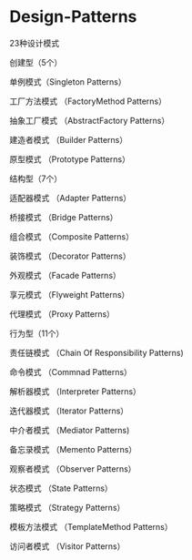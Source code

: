 # Design-Patterns
23种设计模式

创建型（5个）

单例模式（Singleton Patterns）

工厂方法模式 （FactoryMethod Patterns）

抽象工厂模式 （AbstractFactory Patterns）

建造者模式  （Builder Patterns）

原型模式 （Prototype Patterns）


结构型（7个）

适配器模式 （Adapter Patterns）

桥接模式 （Bridge Patterns）

组合模式 （Composite Patterns）

装饰模式 （Decorator Patterns）

外观模式 （Facade Patterns）

享元模式 （Flyweight Patterns）

代理模式 （Proxy Patterns）

行为型（11个）

责任链模式 （Chain Of Responsibility Patterns)

命令模式 （Commnad Patterns）

解析器模式 （Interpreter Patterns）

迭代器模式 （Iterator Patterns）

中介者模式 （Mediator Patterns)

备忘录模式 （Memento Patterns）

观察者模式 （Observer Patterns）

状态模式 （State Patterns）

策略模式 （Strategy Patterns）

模板方法模式 （TemplateMethod Patterns）

访问者模式 （Visitor Patterns）
